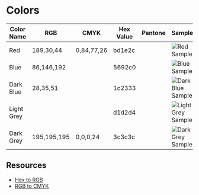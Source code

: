 # Colors

| Color Name | RGB | CMYK | Hex Value | Pantone | Sample |
| --- | --- | --- | --- | --- | --- |
| Red | 189,30,44 | 0,84,77,26 | bd1e2c | | ![Red Sample](https://via.placeholder.com/150/bd1e2c/bd1e2c) |
| Blue | 86,146,192 | | 5692c0 | | ![Blue Sample](https://via.placeholder.com/150/5692c0/5692c0) |
| Dark Blue | 28,35,51 | | 1c2333 | | ![Dark Blue Sample](https://via.placeholder.com/150/1c2333/1c2333) |
| Light Grey | | | d1d2d4 | | ![Light Grey Sample](https://via.placeholder.com/150/d1d2d4/d1d2d4) |
| Dark Grey | 195,195,195 | 0,0,0,24 | 3c3c3c | | ![Dark Grey Sample](https://via.placeholder.com/150/3c3c3c/3c3c3c) |

## Resources

* [Hex to RGB](https://www.rgbtohex.net/hextorgb/)
* [RGB to CMYK](https://www.rapidtables.com/convert/color/rgb-to-cmyk.html)

